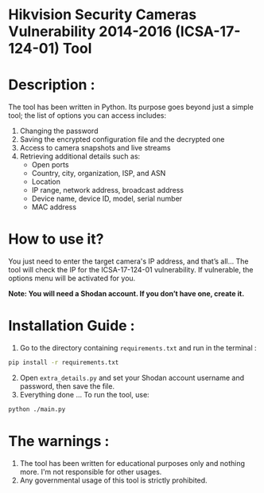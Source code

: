 # Hikvision Security Cameras Vulnerability 2014-2016 (ICSA-17-124-01) Tool

# Description : 
The tool has been written in Python. Its purpose goes beyond just a simple tool; the list of options you can access includes:

1. Changing the password
2. Saving the encrypted configuration file and the decrypted one
3. Access to camera snapshots and live streams
4. Retrieving additional details such as:
    - Open ports
    - Country, city, organization, ISP, and ASN
    - Location
    - IP range, network address, broadcast address
    - Device name, device ID, model, serial number
    - MAC address
    
    

# How to use it? 
You just need to enter the target camera's IP address, and that’s all... The tool will check the IP for the ICSA-17-124-01 vulnerability. If vulnerable, the options menu will be activated for you.

**Note: You will need a Shodan account. If you don’t have one, create it.**


# Installation Guide :

1. Go to the directory containing ```requirements.txt``` and run in the terminal : 
```bash  
pip install -r requirements.txt
```
2. Open ```extra_details.py``` and set your Shodan account username and password, then save the file.
3. Everything done ... To run the tool, use:
```bash
python ./main.py
```
# The warnings : 
1. The tool has been written for educational purposes only and nothing more. I'm not responsible for other usages.
2. Any governmental usage of this tool is strictly prohibited.
